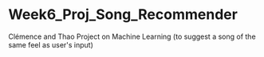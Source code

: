 # Week6_Proj_Song_Recommender
Clémence and Thao Project on Machine Learning (to suggest a song of the same feel as user's input)
